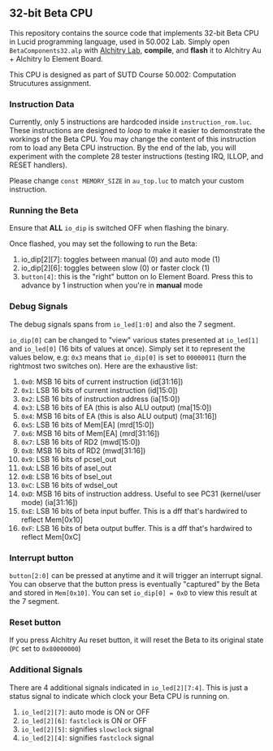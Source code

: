 ## 32-bit Beta CPU

This repository contains the source code that implements 32-bit Beta CPU in Lucid programming language, used in 50.002 Lab. Simply open `BetaComponents32.alp` with [Alchitry Lab](https://alchitry.com/alchitry-labs), **compile**, and **flash** it to Alchitry Au + Alchitry Io Element Board.

This CPU is designed as part of SUTD Course 50.002: Computation Strucutures assignment.

### Instruction Data

Currently, only 5 instructions are hardcoded inside `instruction_rom.luc`. These instructions are designed to _loop_ to make it easier to demonstrate the workings of the Beta CPU. You may change the content of this instruction rom to load any Beta CPU instruction. By the end of the lab, you will experiment with the complete 28 tester instructions (testing IRQ, ILLOP, and RESET handlers). 

Please change `const MEMORY_SIZE` in `au_top.luc` to match your custom instruction.

### Running the Beta

Ensure that **ALL** `io_dip` is switched OFF when flashing the binary.

Once flashed, you may set the following to run the Beta:

1. io_dip[2][7]: toggles between manual (0) and auto mode (1)
2. io_dip[2][6]: toggles between slow (0) or faster clock (1)
3. `button[4]`: this is the "right" button on Io Element Board. Press this to advance by 1 instruction when you're in **manual** mode

### Debug Signals

The debug signals spans from `io_led[1:0]` and also the 7 segment.

`io_dip[0]` can be changed to "view" various states presented at `io_led[1]` and `io_led[0]` (16 bits of values at once). Simply set it to represent the values below, e.g: `0x3` means that `io_dip[0]` is set to `00000011` (turn the rightmost two switches on). Here are the exhaustive list:

1. `0x0`: MSB 16 bits of current instruction (id[31:16])
2. `0x1`: LSB 16 bits of current instruction (id[15:0])
3. `0x2`: LSB 16 bits of instruction address (ia[15:0])
4. `0x3`: LSB 16 bits of EA (this is also ALU output) (ma[15:0])
5. `0x4`: MSB 16 bits of EA (this is also ALU output) (ma[31:16])
6. `0x5`: LSB 16 bits of Mem[EA] (mrd[15:0])
7. `0x6`: MSB 16 bits of Mem[EA] (mrd[31:16])
8. `0x7`: LSB 16 bits of RD2 (mwd[15:0])
9. `0x8`: MSB 16 bits of RD2 (mwd[31:16])
10. `0x9`: LSB 16 bits of pcsel_out
11. `0xA`: LSB 16 bits of asel_out
12. `0xB`: LSB 16 bits of bsel_out
13. `0xC`: LSB 16 bits of wdsel_out
14. `0xD`: MSB 16 bits of instruction address. Useful to see PC31 (kernel/user mode) (ia[31:16])
15. `0xE`: LSB 16 bits of beta input buffer. This is a dff that's hardwired to reflect Mem[0x10]
16. `0xF`: LSB 16 bits of beta output buffer. This is a dff that's hardwired to reflect Mem[0xC]

### Interrupt button

`button[2:0]` can be pressed at anytime and it will trigger an interrupt signal. You can observe that the button press is eventually "captured" by the Beta and stored in `Mem[0x10]`. You can set `io_dip[0] = 0xD` to view this result at the 7 segment.

### Reset button

If you press Alchitry Au reset button, it will reset the Beta to its original state (`PC` set to `0x80000000`)

### Additional Signals

There are 4 additional signals indicated in `io_led[2][7:4]`. This is just a status signal to indicate which clock your Beta CPU is running on.

1. `io_led[2][7]`: auto mode is ON or OFF
2. `io_led[2][6]`: `fastclock` is ON or OFF
3. `io_led[2][5]`: signifies `slowclock` signal
4. `io_led[2][4]`: signifies `fastclock` signal
